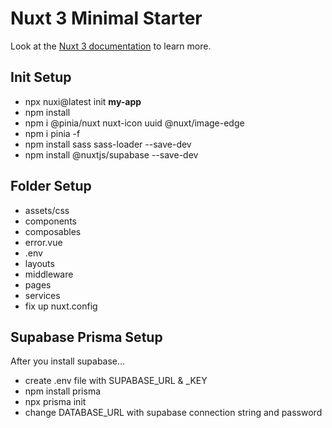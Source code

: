# Nuxt 3 Minimal Starter

Look at the [Nuxt 3 documentation](https://nuxt.com/docs/getting-started/introduction) to learn more.

## Init Setup

-   npx nuxi@latest init **my-app**
-   npm install
-   npm i @pinia/nuxt nuxt-icon uuid @nuxt/image-edge
-   npm i pinia -f
-   npm install sass sass-loader --save-dev
-   npm install @nuxtjs/supabase --save-dev

## Folder Setup

-   assets/css
-   components
-   composables
-   error.vue
-   .env
-   layouts
-   middleware
-   pages
-   services
-   fix up nuxt.config

## Supabase Prisma Setup

After you install supabase...

-   create .env file with SUPABASE_URL & \_KEY
-   npm install prisma
-   npx prisma init
-   change DATABASE_URL with supabase connection string and password

